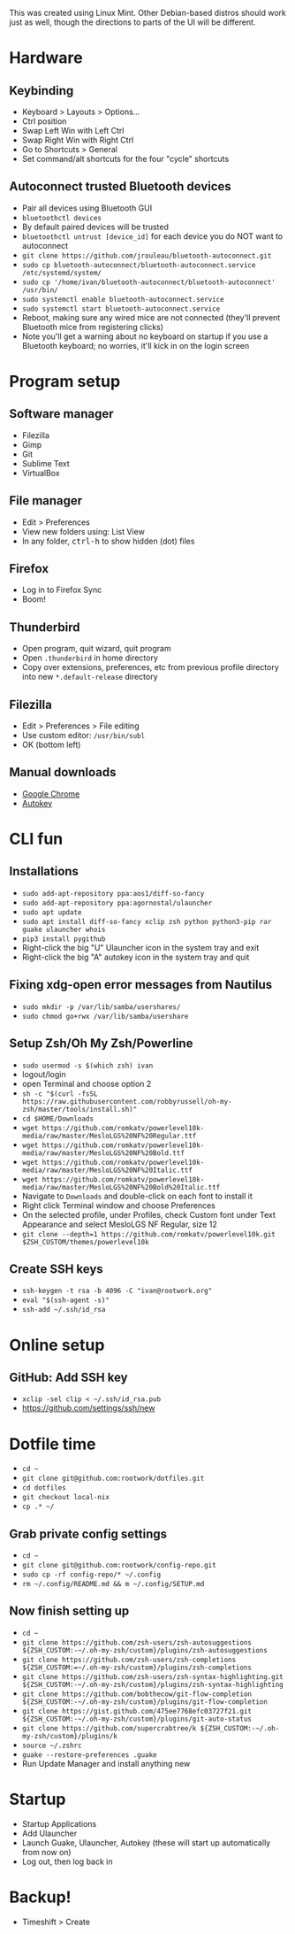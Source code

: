 This was created using Linux Mint. Other Debian-based distros should work just as well, though the directions to parts of the UI will be different.

# Hardware

## Keybinding

* Keyboard > Layouts > Options...
* Ctrl position
* Swap Left Win with Left Ctrl
* Swap Right Win with Right Ctrl
* Go to Shortcuts > General
* Set command/alt shortcuts for the four "cycle" shortcuts

## Autoconnect trusted Bluetooth devices

* Pair all devices using Bluetooth GUI
* `bluetoothctl devices`
* By default paired devices will be trusted
* `bluetoothctl untrust [device_id]` for each device you do NOT want to autoconnect
* `git clone https://github.com/jrouleau/bluetooth-autoconnect.git`
* `sudo cp bluetooth-autoconnect/bluetooth-autoconnect.service /etc/systemd/system/`
* `sudo cp '/home/ivan/bluetooth-autoconnect/bluetooth-autoconnect' /usr/bin/`
* `sudo systemctl enable bluetooth-autoconnect.service`
* `sudo systemctl start bluetooth-autoconnect.service`
* Reboot, making sure any wired mice are not connected (they'll prevent Bluetooth mice from registering clicks)
* Note you'll get a warning about no keyboard on startup if you use a Bluetooth keyboard; no worries, it'll kick in on the login screen

# Program setup

## Software manager

* Filezilla
* Gimp
* Git
* Sublime Text
* VirtualBox

## File manager

* Edit > Preferences
* View new folders using: List View
* In any folder, <kbd>ctrl-h</kbd> to show hidden (dot) files

## Firefox

* Log in to Firefox Sync
* Boom!

## Thunderbird

* Open program, quit wizard, quit program
* Open `.thunderbird` in home directory
* Copy over extensions, preferences, etc from previous profile directory into new `*.default-release` directory

## Filezilla

* Edit > Preferences > File editing
* Use custom editor: `/usr/bin/subl`
* OK (bottom left)

## Manual downloads

* [Google Chrome](https://www.google.com/chrome/)
* [Autokey](https://github.com/autokey/autokey/wiki/Installing#debian-and-derivatives)

# CLI fun

## Installations

* `sudo add-apt-repository ppa:aos1/diff-so-fancy`
* `sudo add-apt-repository ppa:agornostal/ulauncher`
* `sudo apt update`
* `sudo apt install diff-so-fancy xclip zsh python python3-pip rar guake ulauncher whois`
* `pip3 install pygithub`
* Right-click the big "U" Ulauncher icon in the system tray and exit
* Right-click the big "A" autokey icon in the system tray and quit

## Fixing xdg-open error messages from Nautilus
* `sudo mkdir -p /var/lib/samba/usershares/`
* `sudo chmod go+rwx /var/lib/samba/usershare`

## Setup Zsh/Oh My Zsh/Powerline
* `sudo usermod -s $(which zsh) ivan`
* logout/login
* open Terminal and choose option 2
* `sh -c "$(curl -fsSL https://raw.githubusercontent.com/robbyrussell/oh-my-zsh/master/tools/install.sh)"`
* `cd $HOME/Downloads`
* `wget https://github.com/romkatv/powerlevel10k-media/raw/master/MesloLGS%20NF%20Regular.ttf`
* `wget https://github.com/romkatv/powerlevel10k-media/raw/master/MesloLGS%20NF%20Bold.ttf`
* `wget https://github.com/romkatv/powerlevel10k-media/raw/master/MesloLGS%20NF%20Italic.ttf`
* `wget https://github.com/romkatv/powerlevel10k-media/raw/master/MesloLGS%20NF%20Bold%20Italic.ttf`
* Navigate to `Downloads` and double-click on each font to install it
* Right click Terminal window and choose Preferences
* On the selected profile, under Profiles, check Custom font under Text Appearance and select MesloLGS NF Regular, size 12
* `git clone --depth=1 https://github.com/romkatv/powerlevel10k.git $ZSH_CUSTOM/themes/powerlevel10k`

## Create SSH keys

* `ssh-keygen -t rsa -b 4096 -C "ivan@rootwork.org"`
* `eval "$(ssh-agent -s)"`
* `ssh-add ~/.ssh/id_rsa`

# Online setup

## GitHub: Add SSH key

* `xclip -sel clip < ~/.ssh/id_rsa.pub`
* https://github.com/settings/ssh/new

# Dotfile time

* `cd ~`
* `git clone git@github.com:rootwork/dotfiles.git`
* `cd dotfiles`
* `git checkout local-nix`
* `cp .* ~/`

## Grab private config settings
* `cd ~`
* `git clone git@github.com:rootwork/config-repo.git`
* `sudo cp -rf config-repo/* ~/.config`
* `rm ~/.config/README.md && m ~/.config/SETUP.md`

## Now finish setting up

* `cd ~`
* `git clone https://github.com/zsh-users/zsh-autosuggestions ${ZSH_CUSTOM:-~/.oh-my-zsh/custom}/plugins/zsh-autosuggestions`
* `git clone https://github.com/zsh-users/zsh-completions ${ZSH_CUSTOM:=~/.oh-my-zsh/custom}/plugins/zsh-completions`
* `git clone https://github.com/zsh-users/zsh-syntax-highlighting.git ${ZSH_CUSTOM:-~/.oh-my-zsh/custom}/plugins/zsh-syntax-highlighting`
* `git clone https://github.com/bobthecow/git-flow-completion ${ZSH_CUSTOM:-~/.oh-my-zsh/custom}/plugins/git-flow-completion`
* `git clone https://gist.github.com/475ee7768efc03727f21.git ${ZSH_CUSTOM:-~/.oh-my-zsh/custom}/plugins/git-auto-status`
* `git clone https://github.com/supercrabtree/k ${ZSH_CUSTOM:-~/.oh-my-zsh/custom}/plugins/k`
* `source ~/.zshrc`
* `guake --restore-preferences .guake`
* Run Update Manager and install anything new

# Startup

* Startup Applications
* Add Ulauncher
* Launch Guake, Ulauncher, Autokey (these will start up automatically from now on)
* Log out, then log back in

# Backup!

* Timeshift > Create